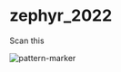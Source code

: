 # zephyr_2022

Scan this

![pattern-marker](https://user-images.githubusercontent.com/37355997/160901411-855c88f5-d3cd-42c5-9caf-4dde212710c9.png)
